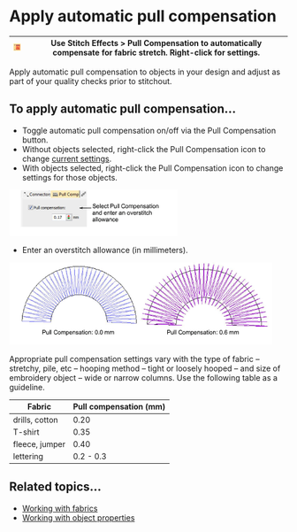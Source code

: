 # Apply automatic pull compensation

| ![PullCompensation.png](assets/PullCompensation.png) | Use Stitch Effects > Pull Compensation to automatically compensate for fabric stretch. Right-click for settings. |
| ---------------------------------------------------- | ---------------------------------------------------------------------------------------------------------------- |

Apply automatic pull compensation to objects in your design and adjust as part of your quality checks prior to stitchout.

## To apply automatic pull compensation...

- Toggle automatic pull compensation on/off via the Pull Compensation button.
- Without objects selected, right-click the Pull Compensation icon to change [current settings](../../glossary/glossary#current-settings).
- With objects selected, right-click the Pull Compensation icon to change settings for those objects.

![underlays00060.png](assets/underlays00060.png)

- Enter an overstitch allowance (in millimeters).

![underlays00063.png](assets/underlays00063.png)

Appropriate pull compensation settings vary with the type of fabric – stretchy, pile, etc – hooping method – tight or loosely hooped – and size of embroidery object – wide or narrow columns. Use the following table as a guideline.

| Fabric         | Pull compensation (mm) |
| -------------- | ---------------------- |
| drills, cotton | 0.20                   |
| T-shirt        | 0.35                   |
| fleece, jumper | 0.40                   |
| lettering      | 0.2 - 0.3              |

## Related topics...

- [Working with fabrics](../../Digitizing/properties/Working_with_fabrics)
- [Working with object properties](../../Digitizing/properties/Working_with_object_properties)
